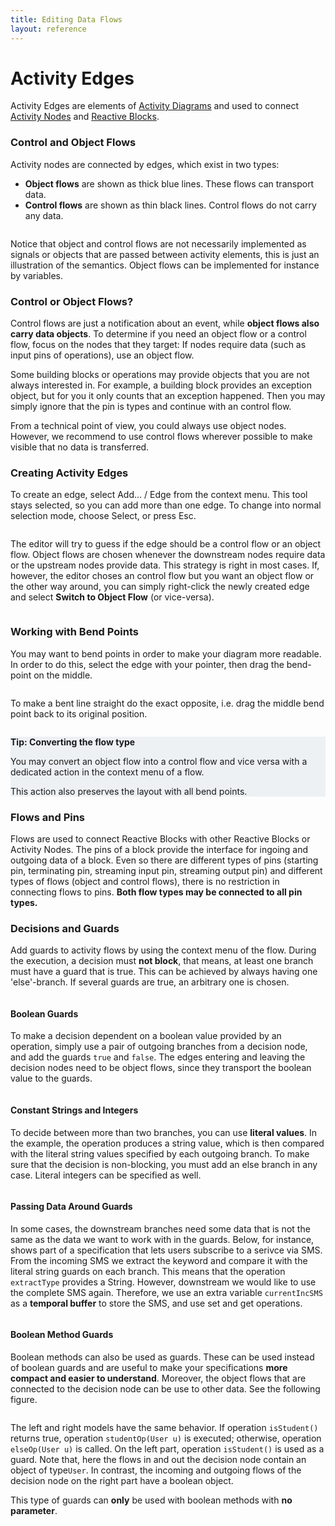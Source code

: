 ```yaml
---
title: Editing Data Flows
layout: reference
---
```



<h1><a name="activity_edges" id="activity_edges">Activity Edges</a></h1>
<div class="level1">

<p>

Activity Edges are elements of <a href="/doc/activity_diagram_overview" class="wikilink1" title="doc:activity_diagram_overview">Activity Diagrams</a> and used to connect <a href="/doc/activity_diagram_nodes" class="wikilink1" title="doc:activity_diagram_nodes">Activity Nodes</a> and <a href="/doc/building_blocks" class="wikilink1" title="doc:building_blocks">Reactive Blocks</a>.
</p>

</div>
<!-- SECTION "Activity Edges" [1-226] -->
<h3><a name="control_and_object_flows" id="control_and_object_flows">Control and Object Flows</a></h3>
<div class="level3">

<p>

Activity nodes are connected by edges, which exist in two types:
</p>
<ul>
<li class="level1"><div class="li"> <strong>Object flows</strong> are shown as thick blue lines. These flows can transport data.</div>
</li>
<li class="level1"><div class="li"> <strong>Control flows</strong> are shown as thin black lines. Control flows do not carry any data.</div>
</li>
</ul>

<p>

<a href="/_detail/doc/flows3.jpg?id=doc%3Aactivity_diagram_edges" class="media" title="doc:flows3.jpg"><img src="/_media/doc/flows3.jpg" class="media" alt="" /></a>
</p>

<p>

Notice that object and control flows are not necessarily implemented as signals or objects that are passed between activity elements, this is just an illustration of the semantics. Object flows can be implemented for instance by variables. 
</p>

</div>
<!-- SECTION "Control and Object Flows" [227-768] -->
<h3><a name="control_or_object_flows" id="control_or_object_flows">Control or Object Flows?</a></h3>
<div class="level3">

<p>
Control flows are just a notification about an event, while <strong>object flows also carry data objects</strong>. To determine if you need an object flow or a control flow, focus on the nodes that they target: If nodes require data (such as input pins of operations), use an object flow.
</p>

<p>

Some building blocks or operations may provide objects that you are not always interested in. For example, a building block provides an exception object, but for you it only counts that an exception happened. Then you may simply ignore that the pin is types and continue with an control flow.
</p>

<p>
From a technical point of view, you could always use object nodes. However, we recommend to use control flows wherever possible to make visible that no data is transferred.
</p>

</div>
<!-- SECTION "Control or Object Flows?" [769-1550] -->
<h3><a name="creating_activity_edges" id="creating_activity_edges">Creating Activity Edges</a></h3>
<div class="level3">

<p>

To create an edge, select Add… / Edge from the context menu. This tool stays selected, so you can add more than one edge. To change into normal selection mode, choose Select, or press Esc.
</p>

<p>
<a href="/_detail/doc/create-edge.png?id=doc%3Aactivity_diagram_edges" class="media" title="doc:create-edge.png"><img src="/_media/doc/create-edge.png" class="media" alt="" /></a>
</p>

<p>
The editor will try to guess if the edge should be a control flow or an object flow. Object flows are chosen whenever the downstream nodes require data or the upstream nodes provide data. This strategy is right in most cases. If, however, the editor choses an control flow but you want an object flow or the other way around, you can simply right-click the newly created edge and select <strong>Switch to Object Flow</strong> (or vice-versa).
</p>

<p>
<a href="/_detail/doc/switch-flow-types.png?id=doc%3Aactivity_diagram_edges" class="media" title="doc:switch-flow-types.png"><img src="/_media/doc/switch-flow-types.png" class="media" alt="" /></a>
</p>

</div>
<!-- SECTION "Creating Activity Edges" [1551-2268] -->
<h3><a name="working_with_bend_points" id="working_with_bend_points">Working with Bend Points</a></h3>
<div class="level3">

<p>

You may want to bend points in order to make your diagram more readable. In order to do this, select the edge with your pointer, then drag the bend-point on the middle.
</p>

<p>
<a href="/_detail/doc/connector.jpg?id=doc%3Aactivity_diagram_edges" class="media" title="doc:connector.jpg"><img src="/_media/doc/connector.jpg" class="media" alt="" /></a>
</p>

<p>
To make a bent line straight do the exact opposite, i.e. drag the middle bend point back to its original position.
</p>

<p>
<a href="/_detail/doc/connector2.jpg?id=doc%3Aactivity_diagram_edges" class="media" title="doc:connector2.jpg"><img src="/_media/doc/connector2.jpg" class="media" alt="" /></a>
</p>
<div class="box left" style="width: 100%; background-color: rgb(237,241,244); border-color: rgb(70,105,139);">
  <b class='xtop'><b class='xb1' style="background-color: rgb(237,241,244); border-color: rgb(70,105,139);"></b><b class='xb2' style="background-color: rgb(237,241,244); border-color: rgb(70,105,139);"></b><b class='xb3' style="background-color: rgb(237,241,244); border-color: rgb(70,105,139);"></b><b class='xb4' style="background-color: rgb(237,241,244); border-color: rgb(70,105,139);"></b></b>
  <div class='xbox' style="background-color: rgb(237,241,244); border-color: rgb(70,105,139);">
<p class='box_title'style="background-color: rgb(237,241,244);"><strong>Tip: Converting the flow type</strong></p>
<div class='box_content'style="background-color: rgb(237,241,244); border-color: rgb(70,105,139)">
You may convert an object flow into a control flow and vice versa with a dedicated action in the context menu of a flow. 
<p>
This action also preserves the layout with all bend points. 

</p>
</div>
  </div>
  <b class='xbottom'><b class='xb4' style="background-color: rgb(237,241,244); border-color: rgb(70,105,139);"></b><b class='xb3' style="background-color: rgb(237,241,244); border-color: rgb(70,105,139);"></b><b class='xb2' style="background-color: rgb(237,241,244); border-color: rgb(70,105,139);"></b><b class='xb1' style="background-color: rgb(237,241,244); border-color: rgb(70,105,139);"></b></b>
</div>

</div>
<!-- SECTION "Working with Bend Points" [2269-2919] -->
<h3><a name="flows_and_pins" id="flows_and_pins">Flows and Pins</a></h3>
<div class="level3">

<p>

Flows are used to connect Reactive Blocks with other Reactive Blocks or Activity Nodes. The pins of a block provide the interface for ingoing and outgoing data of a block. Even so there are different types of pins (starting pin, terminating pin, streaming input pin, streaming output pin) and different types of flows (object and control flows), there is no restriction in connecting flows to pins. <strong>Both flow types may be connected to all pin types.</strong>
</p>

</div>
<!-- SECTION "Flows and Pins" [2920-3403] -->
<h3><a name="decisions_and_guards" id="decisions_and_guards">Decisions and Guards</a></h3>
<div class="level3">

<p>
Add guards to activity flows by using the context menu of the flow. During the execution, a decision must <strong>not block</strong>, that means, at least one branch must have a guard that is true. This can be achieved by always having one &#039;else&#039;-branch. If several guards are true, an arbitrary one is chosen.
</p>

<p>

<a href="/_detail/doc/guard.jpg?id=doc%3Aactivity_diagram_edges" class="media" title="doc:guard.jpg"><img src="/_media/doc/guard.jpg" class="media" alt="" /></a>
</p>

</div>

<h4><a name="boolean_guards" id="boolean_guards">Boolean Guards</a></h4>
<div class="level4">

<p>

To make a decision dependent on a boolean value provided by an operation, simply use a pair of outgoing branches from a decision node, and add the guards <code>true</code> and <code>false</code>. The edges entering and leaving the decision nodes need to be object flows, since they transport the boolean value to the guards.
</p>

<p>
<a href="/_detail/doc/guard-boolean.jpg?id=doc%3Aactivity_diagram_edges" class="media" title="doc:guard-boolean.jpg"><img src="/_media/doc/guard-boolean.jpg" class="media" alt="" /></a>
</p>

</div>

<h4><a name="constant_strings_and_integers" id="constant_strings_and_integers">Constant Strings and Integers</a></h4>
<div class="level4">

<p>

To decide between more than two branches, you can use <strong>literal values</strong>. In the example, the operation produces a string value, which is then compared with the literal string values specified by each outgoing branch. To make sure that the decision is non-blocking, you must add an else branch in any case. Literal integers can be specified as well.
</p>

<p>
<a href="/_detail/doc/guard-string-int2.jpg?id=doc%3Aactivity_diagram_edges" class="media" title="doc:guard-string-int2.jpg"><img src="/_media/doc/guard-string-int2.jpg" class="media" alt="" /></a>
</p>

</div>

<h4><a name="passing_data_around_guards" id="passing_data_around_guards">Passing Data Around Guards</a></h4>
<div class="level4">

<p>

In some cases, the downstream branches need some data that is not the same as the data we want to work with in the guards. Below, for instance, shows part of a specification that lets users subscribe to a serivce via SMS. From the incoming SMS we extract the keyword and compare it with the literal string guards on each branch. This means that the operation <code>extractType</code> provides a String. However, downstream we would like to use the complete SMS again. Therefore, we use an extra variable <code>currentIncSMS</code> as a <strong>temporal buffer</strong> to store the SMS, and use set and get operations.
</p>

<p>

<a href="/_detail/doc/guard-data2.jpg?id=doc%3Aactivity_diagram_edges" class="media" title="doc:guard-data2.jpg"><img src="/_media/doc/guard-data2.jpg" class="media" alt="" /></a>
</p>

</div>

<h4><a name="boolean_method_guards" id="boolean_method_guards">Boolean Method Guards</a></h4>
<div class="level4">

<p>

Boolean methods can also be used as guards. These can be used instead of boolean guards and are useful to make your specifications <strong>more compact and easier to understand</strong>. Moreover, the object flows that are connected to the decision node can be use to  other data. See the following figure.
</p>

<p>
<a href="/_detail/doc/guard-boolean-method2.jpg?id=doc%3Aactivity_diagram_edges" class="media" title="doc:guard-boolean-method2.jpg"><img src="/_media/doc/guard-boolean-method2.jpg" class="media" alt="" /></a>
</p>

<p>
The left and right models have the same behavior. If operation <code>isStudent()</code> returns true, operation <code>studentOp(User u)</code> is executed; otherwise, operation <code>elseOp(User u)</code> is called.
On the left part, operation <code>isStudent()</code> is used as a guard. Note that, here the flows in and out the decision node contain an object of type<code>User</code>. In contrast, the incoming and outgoing flows of the decision node on the right part have a boolean object.
</p>

<p>
This type of guards can <strong>only</strong> be used with boolean methods with <strong>no parameter</strong>.
</p>

</div>
<!-- SECTION "Decisions and Guards" [3404-] -->